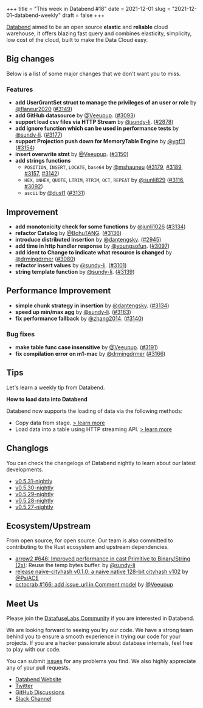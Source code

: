 +++
title = "This week in Databend #18"
date = 2021-12-01
slug = "2021-12-01-databend-weekly"
draft = false
+++

[Databend](https://github.com/datafuselabs/databend) aimed to be an open source **elastic** and **reliable** cloud warehouse, it offers blazing fast query and combines elasticity, simplicity, low cost of the cloud, built to make the Data Cloud easy.

## Big changes

Below is a list of some major changes that we don't want you to miss.

### Features

- **add UserGrantSet struct to manage the privileges of an user or role** by [@flaneur2020](https://github.com/flaneur2020) ([#3149](https://github.com/datafuselabs/databend/pull/3149))
- **add GitHub datasource** by [@Veeupup](https://github.com/Veeupup). ([#3093](https://github.com/datafuselabs/databend/pull/3093))
- **support load csv files via HTTP Stream** by [@sundy-li](https://github.com/sundy-li). ([#2878](https://github.com/datafuselabs/databend/pull/2878))
- **add ignore function which can be used in performance tests** by [@sundy-li](https://github.com/sundy-li). ([#3177](https://github.com/datafuselabs/databend/pull/3177))
- **support Projection push down for MemoryTable Engine** by [@ygf11](https://github.com/ygf11) ([#3154](https://github.com/datafuselabs/databend/pull/3154))
- **insert overwrite stmt** by [@Veeupup](https://github.com/Veeupup). ([#3150](https://github.com/datafuselabs/databend/pull/3150))
- **add strings functions**
  - `POSITION`, `INSERT`, `LOCATE`, `base64` by [@mshauneu](https://github.com/mshauneu) ([#3179](https://github.com/datafuselabs/databend/pull/3179), [#3189](https://github.com/datafuselabs/databend/pull/3189), [#3157](https://github.com/datafuselabs/databend/pull/3157), [#3142](https://github.com/datafuselabs/databend/pull/3142))
  - `HEX`, `UNHEX`, `QUOTE`, `LTRIM`, `RTRIM`, `OCT`, `REPEAT` by [@sunli829](https://github.com/sunli829) ([#3116](https://github.com/datafuselabs/databend/pull/3116), [#3092](https://github.com/datafuselabs/databend/pull/3092))
  - `ascii` by [@dust1](https://github.com/dust1) ([#3131](https://github.com/datafuselabs/databend/pull/3131))

## Improvement

- **add monotonicity check for some functions** by [@junli1026](https://github.com/junli1026) ([#3134](https://github.com/datafuselabs/databend/pull/3134))
- **refactor Catalog** by [@BohuTANG](https://github.com/BohuTANG). ([#3136](https://github.com/datafuselabs/databend/pull/3136))
- **introduce distributed insertion** by [@dantengsky](https://github.com/dantengsky). ([#2945](https://github.com/datafuselabs/databend/pull/2945))
- **add time in http handler response** by [@youngsofun](https://github.com/youngsofun). ([#3097](https://github.com/datafuselabs/databend/pull/3097))
- **add ident to Change to indicate what resource is changed** by [@drmingdrmer](https://github.com/drmingdrmer) ([#3080](https://github.com/datafuselabs/databend/pull/3080))
- **refactor insert values** by [@sundy-li](https://github.com/sundy-li). ([#3101](https://github.com/datafuselabs/databend/pull/3101))
- **string template function** by [@sundy-li](https://github.com/sundy-li). ([#3139](https://github.com/datafuselabs/databend/pull/3139))

## Performance Improvement

- **simple chunk strategy in insertion** by [@dantengsky](https://github.com/dantengsky). ([#3134](https://github.com/datafuselabs/databend/pull/3134))
- **speed up min/max agg** by [@sundy-li](https://github.com/sundy-li). ([#3163](https://github.com/datafuselabs/databend/pull/3163))
- **fix performance fallback** by [@zhang2014](https://github.com/zhang2014). ([#3140](https://github.com/datafuselabs/databend/pull/3140))

### Bug fixes

- **make table func case insensitive** by [@Veeupup](https://github.com/Veeupup). ([#3191](https://github.com/datafuselabs/databend/pull/3191))
- **fix compilation error on m1-mac** by [@drmingdrmer](https://github.com/drmingdrmer) ([#3166](https://github.com/datafuselabs/databend/pull/3166))

## Tips

Let's learn a weekly tip from Databend.

**How to load data into Databend**

Databend now supports the loading of data via the following methods:

- Copy data from stage. [> learn more](https://databend.rs/sqlstatement/data-loading/copy-data-from-stage/)
- Load data into a table using HTTP streaming API. [> learn more](https://databend.rs/sqlstatement/data-loading/http-streaming-load/)

## Changlogs

You can check the changelogs of Databend nightly to learn about our latest developments.

- [v0.5.31-nightly](https://github.com/datafuselabs/databend/releases/tag/v0.5.26-nightly)
- [v0.5.30-nightly](https://github.com/datafuselabs/databend/releases/tag/v0.5.25-nightly)
- [v0.5.29-nightly](https://github.com/datafuselabs/databend/releases/tag/v0.5.24-nightly)
- [v0.5.28-nightly](https://github.com/datafuselabs/databend/releases/tag/v0.5.23-nightly)
- [v0.5.27-nightly](https://github.com/datafuselabs/databend/releases/tag/v0.5.22-nightly)

## Ecosystem/Upstream

From open source, for open source. Our team is also committed to contributing to the Rust ecosystem and upstream dependencies.

- [arrow2 #646: Improved performance in cast Primitive to Binary/String (2x)](https://github.com/jorgecarleitao/arrow2/pull/646): Reuse the temp bytes buffer. by [@sundy-li](https://github.com/sundy-li/)
- [release naive-cityhash v0.1.0: a naive native 128-bit cityhash v102](https://crates.io/crates/naive-cityhash/0.1.0) by [@PsiACE](https://github.com/PsiACE/)
- [octocrab #166: add issue_url in Comment model](https://github.com/XAMPPRocky/octocrab/pull/166/) by [@Veeupup](https://github.com/Veeupup/)

## Meet Us

Please join the [DatafuseLabs Community](https://github.com/datafuselabs/) if you are interested in Databend.

We are looking forward to seeing you try our code. We have a strong team behind you to ensure a smooth experience in trying our code for your projects.
If you are a hacker passionate about database internals, feel free to play with our code.

You can submit [issues](https://github.com/datafuselabs/databend/issues) for any problems you find. We also highly appreciate any of your pull requests.

- [Databend Website](https://databend.rs)
- [Twitter](https://twitter.com/Datafuse_Labs)
- [GitHub Discussions](https://github.com/datafuselabs/databend/discussions)
- [Slack Channel](https://datafusecloud.slack.com/join/shared_invite/zt-nojrc9up-50IRla1Y1h56rqwCTkkDJA)

